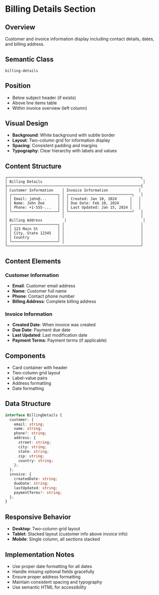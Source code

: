 # Billing Details Section

## Overview
Customer and invoice information display including contact details, dates, and billing address.

## Semantic Class
`billing-details`

## Position
- Below subject header (if exists)
- Above line items table
- Within invoice overview (left column)

## Visual Design
- **Background**: White background with subtle border
- **Layout**: Two-column grid for information display
- **Spacing**: Consistent padding and margins
- **Typography**: Clear hierarchy with labels and values

## Content Structure
```
┌─────────────────────────────────────────────────────────────┐
│ Billing Details                                              │
├─────────────────────────────────────────────────────────────┤
│ Customer Information    │ Invoice Information              │
│ ┌─────────────────────┐ │ ┌─────────────────────────────┐   │
│ │ Email: john@...     │ │ │ Created: Jan 10, 2024      │   │
│ │ Name: John Doe      │ │ │ Due Date: Feb 10, 2024     │   │
│ │ Phone: +1-555-...   │ │ │ Last Updated: Jan 15, 2024 │   │
│ └─────────────────────┘ │ └─────────────────────────────┘   │
│                         │                                   │
│ Billing Address          │                                   │
│ ┌─────────────────────┐ │                                   │
│ │ 123 Main St         │ │                                   │
│ │ City, State 12345   │ │                                   │
│ │ Country             │ │                                   │
│ └─────────────────────┘ │                                   │
└─────────────────────────────────────────────────────────────┘
```

## Content Elements

### Customer Information
- **Email**: Customer email address
- **Name**: Customer full name
- **Phone**: Contact phone number
- **Billing Address**: Complete billing address

### Invoice Information
- **Created Date**: When invoice was created
- **Due Date**: Payment due date
- **Last Updated**: Last modification date
- **Payment Terms**: Payment terms (if applicable)

## Components
- Card container with header
- Two-column grid layout
- Label-value pairs
- Address formatting
- Date formatting

## Data Structure
```typescript
interface BillingDetails {
  customer: {
    email: string;
    name: string;
    phone?: string;
    address: {
      street: string;
      city: string;
      state: string;
      zip: string;
      country: string;
    };
  };
  invoice: {
    createdDate: string;
    dueDate: string;
    lastUpdated: string;
    paymentTerms?: string;
  };
}
```

## Responsive Behavior
- **Desktop**: Two-column grid layout
- **Tablet**: Stacked layout (customer info above invoice info)
- **Mobile**: Single column, all sections stacked

## Implementation Notes
- Use proper date formatting for all dates
- Handle missing optional fields gracefully
- Ensure proper address formatting
- Maintain consistent spacing and typography
- Use semantic HTML for accessibility 